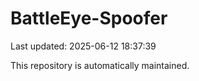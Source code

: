 # BattleEye-Spoofer

Last updated: 2025-06-12 18:37:39

This repository is automatically maintained.

